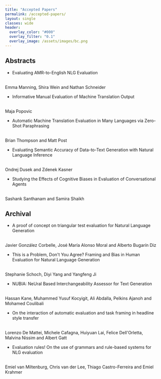 ```yaml
---
title: "Accepted Papers"
permalink: /accepted-papers/
layout: single
classes: wide
header:
  overlay_color: "#000"
  overlay_filter: "0.1"
  overlay_image: /assets/images/bc.png
---
```


## Abstracts

* Evaluating AMR-to-English NLG Evaluation 
<br />
Emma Manning, Shira Wein and Nathan Schneider

* Informative Manual Evaluation of Machine Translation Output 
<br />
Maja Popovic

* Automatic Machine Translation Evaluation in Many Languages via Zero-Shot Paraphrasing
<br />
Brian Thompson and Matt Post

* Evaluating Semantic Accuracy of Data-to-Text Generation with Natural Language Inference
<br />
Ondrej Dusek and Zdenek Kasner

* Studying the Effects of Cognitive Biases in Evaluation of Conversational Agents
<br />
Sashank Santhanam and Samira Shaikh


## Archival

* A proof of concept on triangular test evaluation for Natural Language Generation
<br />
Javier González Corbelle, José María Alonso Moral and Alberto Bugarín Diz

* This is a Problem, Don't You Agree? Framing and Bias in Human Evaluation for Natural Language Generation
<br />
Stephanie Schoch, Diyi Yang and Yangfeng Ji

* NUBIA: NeUral Based Interchangeability Assessor for Text Generation
<br />
Hassan Kane, Muhammed Yusuf Kocyigit, Ali Abdalla, Pelkins Ajanoh and Mohamed Coulibali

* On the interaction of automatic evaluation and task framing in headline style transfer
<br />
Lorenzo De Mattei, Michele Cafagna, Huiyuan Lai, Felice Dell'Orletta, Malvina Nissim and Albert Gatt

* Evaluation rules! On the use of grammars and rule-based systems for NLG evaluation
<br />
Emiel van Miltenburg, Chris van der Lee, Thiago Castro-Ferreira and Emiel Krahmer